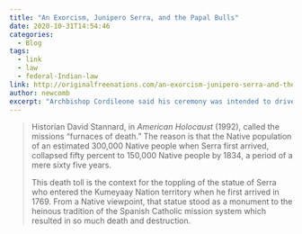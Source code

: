 ```yaml
---
title: "An Exorcism, Junipero Serra, and the Papal Bulls"
date: 2020-10-31T14:54:46
categories:
  - Blog
tags:
  - link
  - law
  - federal-Indian-law
link: http://originalfreenations.com/an-exorcism-junipero-serra-and-the-papal-bulls/
author: newcomb
excerpt: "Archbishop Cordileone said his ceremony was intended to drive out evil and defend the image of Serra."
---
```

> Historian David Stannard, in _American Holocaust_ (1992), called the missions “furnaces of death.” The reason is that the Native population of an estimated 300,000 Native people when Serra first arrived, collapsed fifty percent to 150,000 Native people by 1834, a period of a mere sixty five years.
>
> This death toll is the context for the toppling of the statue of Serra who entered the Kumeyaay Nation territory when he first arrived in 1769\. From a Native viewpoint, that statue stood as a monument to the heinous tradition of the Spanish Catholic mission system which resulted in so much death and destruction.
